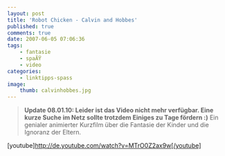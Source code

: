 ```yaml
---
layout: post
title: 'Robot Chicken - Calvin and Hobbes'
published: true
comments: true
date: 2007-06-05 07:06:36
tags:
    - fantasie
    - spaÃŸ
    - video
categories:
    - linktipps-spass
image:
    thumb: calvinhobbes.jpg
---
```

> **Update 08.01.10: Leider ist das Video nicht mehr verfügbar. Eine kurze Suche im Netz sollte trotzdem Einiges zu Tage fördern :)** Ein genialer animierter Kurzfilm über die Fantasie der Kinder und die Ignoranz der Eltern.



[youtube]http://de.youtube.com/watch?v=MTrO0Z2ax9w[/youtube]